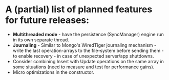 # A (partial) list of planned features for future releases:
- **Multithreaded mode** - have the persistence (SyncManager) engine run in its own separate thread.
- **Journaling** - Similar to Mongo's WiredTiger journaling mechanism - write the last operation-arrays to the file-system before sending them - to enable recovery - 
in case of unexpected server/app shutdowns.
- Consider combining Insert with Update operations on the same array in some situations (need to measure and test for performance gains).
- Micro optimizations in the constructor.
